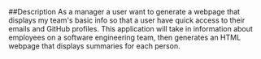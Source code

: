 ##Description
As a manager a user want to generate a webpage that displays my team's basic info so that a user have quick access to their emails and GitHub profiles. This application will take in information about employees on a software engineering team, then generates an HTML webpage that displays summaries for each person.
